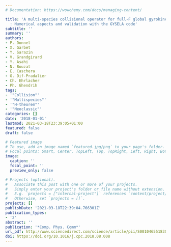 ```yaml
---
# Documentation: https://wowchemy.com/docs/managing-content/

title: 'A multi-species collisional operator for full-F global gyrokinetics codes
  : Numerical aspects and validation with the GYSELA code'
subtitle: ''
summary: ''
authors:
- P. Donnel
- X. Garbet
- Y. Sarazin
- V. Grandgirard
- Y. Asahi
- N. Bouzat
- E. Caschera
- G. Dif-Pradalier
- Ch. Ehrlacher
- Ph. Ghendrih
tags:
- '"Collision"'
- '"Multispecies"'
- '"H-theorem"'
- '"Neoclassic"'
categories: []
date: '2018-01-01'
lastmod: 2021-03-18T23:39:05+01:00
featured: false
draft: false

# Featured image
# To use, add an image named `featured.jpg/png` to your page's folder.
# Focal points: Smart, Center, TopLeft, Top, TopRight, Left, Right, BottomLeft, Bottom, BottomRight.
image:
  caption: ''
  focal_point: ''
  preview_only: false

# Projects (optional).
#   Associate this post with one or more of your projects.
#   Simply enter your project's folder or file name without extension.
#   E.g. `projects = ["internal-project"]` references `content/project/deep-learning/index.md`.
#   Otherwise, set `projects = []`.
projects: []
publishDate: '2021-03-18T22:39:04.766301Z'
publication_types:
- '2'
abstract: ''
publication: '*Comp. Phys. Comm*'
url_pdf: http://www.sciencedirect.com/science/article/pii/S0010465518303035
doi: https://doi.org/10.1016/j.cpc.2018.08.008
---
```

